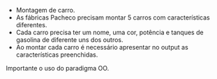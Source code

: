 * Montagem de carro.
* As fábricas Pacheco precisam montar 5 carros com características diferentes.
* Cada carro precisa ter um nome, uma cor, potência e tanques de gasolina de diferente uns dos outros.
* Ao montar cada carro é necessário apresentar no output as características preenchidas.

Importante o uso do paradigma OO.

